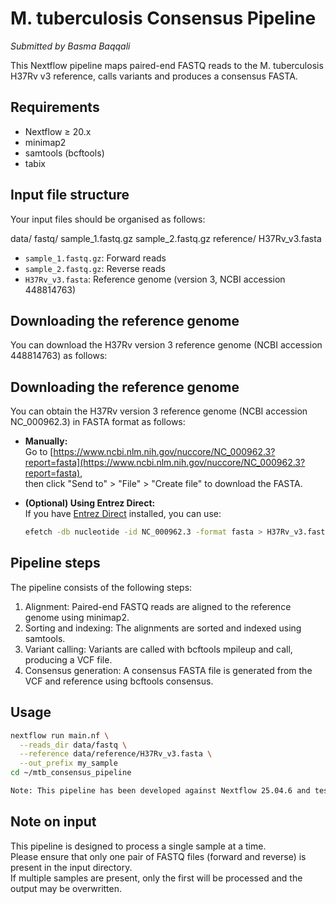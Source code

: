 # M. tuberculosis Consensus Pipeline

_Submitted by Basma Baqqali_

This Nextflow pipeline maps paired-end FASTQ reads to the M. tuberculosis H37Rv v3 reference,
calls variants and produces a consensus FASTA.

## Requirements

- Nextflow ≥ 20.x  
- minimap2  
- samtools (bcftools)  
- tabix  

## Input file structure

Your input files should be organised as follows:

data/
fastq/
sample_1.fastq.gz
sample_2.fastq.gz
reference/
H37Rv_v3.fasta

- `sample_1.fastq.gz`: Forward reads  
- `sample_2.fastq.gz`: Reverse reads  
- `H37Rv_v3.fasta`: Reference genome (version 3, NCBI accession 448814763)  

## Downloading the reference genome

You can download the H37Rv version 3 reference genome (NCBI accession 448814763) as follows:

## Downloading the reference genome

You can obtain the H37Rv version 3 reference genome (NCBI accession NC_000962.3) in FASTA format as follows:

- **Manually:**  
  Go to [https://www.ncbi.nlm.nih.gov/nuccore/NC_000962.3?report=fasta](https://www.ncbi.nlm.nih.gov/nuccore/NC_000962.3?report=fasta),  
  then click "Send to" > "File" > "Create file" to download the FASTA.

- **(Optional) Using Entrez Direct:**  
  If you have [Entrez Direct](https://www.ncbi.nlm.nih.gov/books/NBK179288/) installed, you can use:
  ```bash
  efetch -db nucleotide -id NC_000962.3 -format fasta > H37Rv_v3.fasta
  ```

## Pipeline steps

The pipeline consists of the following steps:

1. Alignment: Paired-end FASTQ reads are aligned to the reference genome using minimap2.
2. Sorting and indexing: The alignments are sorted and indexed using samtools.
3. Variant calling: Variants are called with bcftools mpileup and call, producing a VCF file.
4. Consensus generation: A consensus FASTA file is generated from the VCF and reference using bcftools consensus.

## Usage

```bash
nextflow run main.nf \
  --reads_dir data/fastq \
  --reference data/reference/H37Rv_v3.fasta \
  --out_prefix my_sample
cd ~/mtb_consensus_pipeline

Note: This pipeline has been developed against Nextflow 25.04.6 and tested with minimap2 v2.30, samtools/bcftools v1.22.
```

## Note on input

This pipeline is designed to process a single sample at a time.  
Please ensure that only one pair of FASTQ files (forward and reverse) is present in the input directory.  
If multiple samples are present, only the first will be processed and the output may be overwritten.
